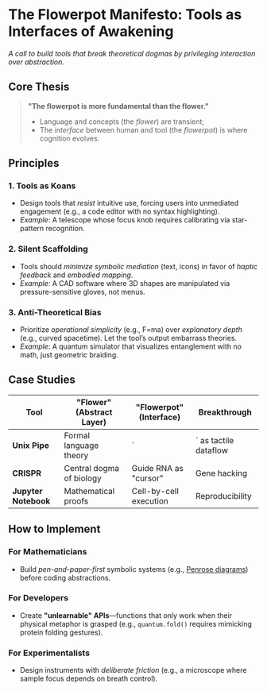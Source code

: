 # **The Flowerpot Manifesto: Tools as Interfaces of Awakening**  
*A call to build tools that break theoretical dogmas by privileging interaction over abstraction.*  

## **Core Thesis**  
> **"The flowerpot is more fundamental than the flower."**  
> - Language and concepts (the *flower*) are transient;  
> - The *interface* between human and tool (the *flowerpot*) is where cognition evolves.  

## **Principles**  
### 1. **Tools as Koans**  
   - Design tools that *resist* intuitive use, forcing users into unmediated engagement (e.g., a code editor with no syntax highlighting).  
   - *Example*: A telescope whose focus knob requires calibrating via star-pattern recognition.  

### 2. **Silent Scaffolding**  
   - Tools should *minimize symbolic mediation* (text, icons) in favor of *haptic feedback* and *embodied mapping*.  
   - *Example*: A CAD software where 3D shapes are manipulated via pressure-sensitive gloves, not menus.  

### 3. **Anti-Theoretical Bias**  
   - Prioritize *operational simplicity* (e.g., F=ma) over *explanatory depth* (e.g., curved spacetime). Let the tool’s output embarrass theories.  
   - *Example*: A quantum simulator that visualizes entanglement with no math, just geometric braiding.  

## **Case Studies**  
| Tool              | "Flower" (Abstract Layer) | "Flowerpot" (Interface) | Breakthrough |  
|-------------------|--------------------------|-------------------------|--------------|  
| **Unix Pipe**     | Formal language theory   | `|` as tactile dataflow | Modular code |  
| **CRISPR**       | Central dogma of biology | Guide RNA as "cursor"   | Gene hacking |  
| **Jupyter Notebook** | Mathematical proofs  | Cell-by-cell execution  | Reproducibility |  

## **How to Implement**  
### For Mathematicians  
- Build *pen-and-paper-first* symbolic systems (e.g., [Penrose diagrams](https://penrose.ink)) before coding abstractions.  

### For Developers  
- Create **"unlearnable" APIs**—functions that only work when their physical metaphor is grasped (e.g., `quantum.fold()` requires mimicking protein folding gestures).  

### For Experimentalists  
- Design instruments with *deliberate friction* (e.g., a microscope where sample focus depends on breath control).  
